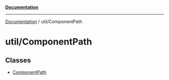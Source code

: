[**Documentation**](../../index.md)

***

[Documentation](../../index.md) / util/ComponentPath

# util/ComponentPath

## Classes

- [ComponentPath](classes/ComponentPath.md)
